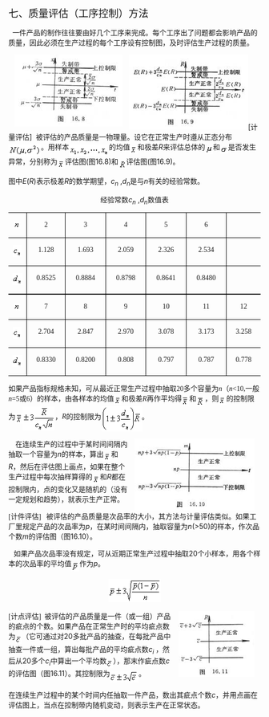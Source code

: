 <div class=Section1>
<p class=MsoNormal><span lang=ZH-CN style='font-size:15.0pt;font-family:宋体_GB2312'>七、质量评估（工序控制）方法</span></p>
<p class=MsoNormal><span lang=EN-US>&nbsp; </span><span lang=ZH-CN
style='font-family:宋体_GB2312'>一件产品的制作往往要由好几个工序来完成。每个工序出了问题都会影响产品的质量，因此必须在生产过程的每个工序设有控制图，及时评估生产过程的质量。</span></p>
<p class=MsoNormal><img width=217 height=144
src="res/17e9d95da129bdd93c34fb6cc6aaaa52_5871_files/image002.jpg" align=left
hspace=12 u1:shapes="_x0000_s1026"><span lang=EN-US><img width=238 height=150
src="res/17e9d95da129bdd93c34fb6cc6aaaa52_5871_files/image004.jpg"
u1:shapes="_x0000_s1027">[</span><span lang=ZH-CN style='font-family:宋体_GB2312'>计量评估</span><span
lang=EN-US>]&nbsp; </span><span lang=ZH-CN style='font-family:宋体_GB2312'>被评估的产品质量是一物理量。设它在正常生产时遵从正态分布</span><sub><span
lang=EN-US><img width=65 height=24
src="res/17e9d95da129bdd93c34fb6cc6aaaa52_5871_files/image006.gif"
u1:shapes="_x0000_i1025" align=absmiddle></span></sub><span lang=ZH-CN
style='font-family:宋体_GB2312'>。用样本</span><sub><span lang=EN-US><img width=80
height=24 src="res/17e9d95da129bdd93c34fb6cc6aaaa52_5871_files/image008.gif"
u1:shapes="_x0000_i1026" align=absmiddle></span></sub><span lang=ZH-CN
style='font-family:宋体_GB2312'>的均值</span><sub><span lang=EN-US><img width=15
height=17 src="res/17e9d95da129bdd93c34fb6cc6aaaa52_5871_files/image010.gif"
u1:shapes="_x0000_i1027" align=absmiddle></span></sub><span lang=ZH-CN
style='font-family:宋体_GB2312'>和极差</span><i><span lang=EN-US>R</span></i><span
lang=ZH-CN style='font-family:宋体_GB2312'>来评估总体的</span><sub><span lang=EN-US><img
width=16 height=17 src="res/17e9d95da129bdd93c34fb6cc6aaaa52_5871_files/image012.gif"
u1:shapes="_x0000_i1028" align=absmiddle></span></sub><span lang=ZH-CN
style='font-family:宋体_GB2312'>和</span><sub><span lang=EN-US><img width=16
height=15 src="res/17e9d95da129bdd93c34fb6cc6aaaa52_5871_files/image014.gif"
u1:shapes="_x0000_i1029" align=absmiddle></span></sub><span lang=ZH-CN
style='font-family:宋体_GB2312'>是否发生异常，分别称为</span><sub><span lang=EN-US><img
width=15 height=17 src="res/17e9d95da129bdd93c34fb6cc6aaaa52_5871_files/image016.gif"
u1:shapes="_x0000_i1030" align=absmiddle></span></sub><span lang=ZH-CN
style='font-family:宋体_GB2312'>评估图</span><span lang=EN-US>(</span><span
lang=ZH-CN style='font-family:宋体_GB2312'>图</span><span lang=EN-US>16.8)</span><span
lang=ZH-CN style='font-family:宋体_GB2312'>和</span><sub><span lang=EN-US><img
width=16 height=17 src="res/17e9d95da129bdd93c34fb6cc6aaaa52_5871_files/image018.gif"
u1:shapes="_x0000_i1031" align=absmiddle></span></sub><span lang=ZH-CN
style='font-family:宋体_GB2312'>评估图</span><span lang=EN-US>(</span><span
lang=ZH-CN style='font-family:宋体_GB2312'>图</span><span lang=EN-US>16.9)</span><span
lang=ZH-CN style='font-family:宋体_GB2312'>。</span><span lang=ZH-CN> </span></p>
<p class=MsoNormal><span lang=ZH-CN style='font-family:宋体_GB2312'>图中</span><i><span
lang=EN-US>E</span></i><span lang=EN-US>(<i>R</i>)</span><span lang=ZH-CN
style='font-family:宋体_GB2312'>表示极差</span><i><span lang=EN-US>R</span></i><span
lang=ZH-CN style='font-family:宋体_GB2312'>的数学期望，</span><i><span lang=EN-US>c<sub>n</sub></span></i><span
lang=EN-US> ,<i>d<sub>n</sub></i></span><span lang=ZH-CN style='font-family:
宋体_GB2312'>是与</span><i><span lang=EN-US>n</span></i><span lang=ZH-CN
style='font-family:宋体_GB2312'>有关的经验常数。</span></p>
<p class=MsoNormal align=center style='text-align:center'><span lang=ZH-CN
style='font-family:宋体_GB2312'>经验常数</span><i><span lang=EN-US>c<sub>n</sub></span></i><span
lang=EN-US> ,<i>d<sub>n</sub></i></span><span lang=ZH-CN style='font-family:
宋体_GB2312'>数值表</span></p>
<div align=center>
<table class=MsoNormalTable border=1 cellspacing=0 cellpadding=0
 style='border-collapse:collapse;border:none'>
 <tr>
  <td width=48 valign=top style='width:36.2pt;border:solid windowtext 1.0pt;
  border-left:none;padding:0mm 5.4pt 0mm 5.4pt'>
  <p class=MsoBodyText align=center style='text-align:center'><sub><span
  lang=EN-US style='font-family:"Times New Roman"'><img width=13 height=15
  src="res/17e9d95da129bdd93c34fb6cc6aaaa52_5871_files/image020.gif"
  u1:shapes="_x0000_i1039"></span></sub></p>
  </td>
  <td width=92 valign=top style='width:68.8pt;border:solid windowtext 1.0pt;
  border-left:none;padding:0mm 5.4pt 0mm 5.4pt'>
  <p class=MsoBodyText align=center style='text-align:center'><span lang=EN-US
  style='font-family:"Times New Roman"'>2</span></p>
  </td>
  <td width=97 valign=top style='width:72.95pt;border:solid windowtext 1.0pt;
  border-left:none;padding:0mm 5.4pt 0mm 5.4pt'>
  <p class=MsoBodyText align=center style='text-align:center'><span lang=EN-US
  style='font-family:"Times New Roman"'>3</span></p>
  </td>
  <td width=99 valign=top style='width:74.05pt;border:solid windowtext 1.0pt;
  border-left:none;padding:0mm 5.4pt 0mm 5.4pt'>
  <p class=MsoBodyText align=center style='text-align:center'><span lang=EN-US
  style='font-family:"Times New Roman"'>4</span></p>
  </td>
  <td width=98 valign=top style='width:73.5pt;border:solid windowtext 1.0pt;
  border-left:none;padding:0mm 5.4pt 0mm 5.4pt'>
  <p class=MsoBodyText align=center style='text-align:center'><span lang=EN-US
  style='font-family:"Times New Roman"'>5</span></p>
  </td>
  <td width=98 valign=top style='width:73.5pt;border:solid windowtext 1.0pt;
  border-left:none;padding:0mm 5.4pt 0mm 5.4pt'>
  <p class=MsoBodyText align=center style='text-align:center'><span lang=EN-US
  style='font-family:"Times New Roman"'>6</span></p>
  </td>
  <td width=81 valign=top style='width:60.65pt;border-top:solid windowtext 1.0pt;
  border-left:none;border-bottom:solid windowtext 1.0pt;border-right:none;
  padding:0mm 5.4pt 0mm 5.4pt'>
  <p class=MsoNormal align=left style='margin:0mm;margin-bottom:.0001pt;
  text-align:left'><span lang=EN-US style='font-family:宋体'>&nbsp; </span></p>
  </td>
 </tr>
 <tr>
  <td width=48 valign=top style='width:36.2pt;border-top:none;border-left:none;
  border-bottom:solid windowtext 1.0pt;border-right:solid windowtext 1.0pt;
  padding:0mm 5.4pt 0mm 5.4pt'>
  <p class=MsoBodyText align=center style='text-align:center'><sub><span
  lang=EN-US style='font-family:"Times New Roman"'><img width=17 height=24
  src="res/17e9d95da129bdd93c34fb6cc6aaaa52_5871_files/image022.gif"
  u1:shapes="_x0000_i1040"></span></sub></p>
  </td>
  <td width=92 valign=top style='width:68.8pt;border-top:none;border-left:none;
  border-bottom:solid windowtext 1.0pt;border-right:solid windowtext 1.0pt;
  padding:0mm 5.4pt 0mm 5.4pt'>
  <p class=MsoBodyText align=center style='text-align:center'><span lang=EN-US
  style='font-family:"Times New Roman"'>1.128</span></p>
  </td>
  <td width=97 valign=top style='width:72.95pt;border-top:none;border-left:
  none;border-bottom:solid windowtext 1.0pt;border-right:solid windowtext 1.0pt;
  padding:0mm 5.4pt 0mm 5.4pt'>
  <p class=MsoBodyText align=center style='text-align:center'><span lang=EN-US
  style='font-family:"Times New Roman"'>1.693</span></p>
  </td>
  <td width=99 valign=top style='width:74.05pt;border-top:none;border-left:
  none;border-bottom:solid windowtext 1.0pt;border-right:solid windowtext 1.0pt;
  padding:0mm 5.4pt 0mm 5.4pt'>
  <p class=MsoBodyText align=center style='text-align:center'><span lang=EN-US
  style='font-family:"Times New Roman"'>2.059</span></p>
  </td>
  <td width=98 valign=top style='width:73.5pt;border-top:none;border-left:none;
  border-bottom:solid windowtext 1.0pt;border-right:solid windowtext 1.0pt;
  padding:0mm 5.4pt 0mm 5.4pt'>
  <p class=MsoBodyText align=center style='text-align:center'><span lang=EN-US
  style='font-family:"Times New Roman"'>2.326</span></p>
  </td>
  <td width=98 valign=top style='width:73.5pt;border-top:none;border-left:none;
  border-bottom:solid windowtext 1.0pt;border-right:solid windowtext 1.0pt;
  padding:0mm 5.4pt 0mm 5.4pt'>
  <p class=MsoBodyText align=center style='text-align:center'><span lang=EN-US
  style='font-family:"Times New Roman"'>2.534</span></p>
  </td>
  <td width=81 valign=top style='width:60.65pt;border:none;border-bottom:solid windowtext 1.0pt;
  padding:0mm 5.4pt 0mm 5.4pt'>
  <p class=MsoNormal align=left style='margin:0mm;margin-bottom:.0001pt;
  text-align:left'><span lang=EN-US style='font-family:宋体'>&nbsp; </span></p>
  </td>
 </tr>
 <tr>
  <td width=48 valign=top style='width:36.2pt;border-top:none;border-left:none;
  border-bottom:double windowtext 1.5pt;border-right:solid windowtext 1.0pt;
  padding:0mm 5.4pt 0mm 5.4pt'>
  <p class=MsoBodyText align=center style='text-align:center'><sub><span
  lang=EN-US style='font-family:"Times New Roman"'><img width=20 height=24
  src="res/17e9d95da129bdd93c34fb6cc6aaaa52_5871_files/image024.gif"
  u1:shapes="_x0000_i1041"></span></sub></p>
  </td>
  <td width=92 valign=top style='width:68.8pt;border-top:none;border-left:none;
  border-bottom:double windowtext 1.5pt;border-right:solid windowtext 1.0pt;
  padding:0mm 5.4pt 0mm 5.4pt'>
  <p class=MsoBodyText align=center style='text-align:center'><span lang=EN-US
  style='font-family:"Times New Roman"'>0.8525</span></p>
  </td>
  <td width=97 valign=top style='width:72.95pt;border-top:none;border-left:
  none;border-bottom:double windowtext 1.5pt;border-right:solid windowtext 1.0pt;
  padding:0mm 5.4pt 0mm 5.4pt'>
  <p class=MsoBodyText align=center style='text-align:center'><span lang=EN-US
  style='font-family:"Times New Roman"'>0.8884</span></p>
  </td>
  <td width=99 valign=top style='width:74.05pt;border-top:none;border-left:
  none;border-bottom:double windowtext 1.5pt;border-right:solid windowtext 1.0pt;
  padding:0mm 5.4pt 0mm 5.4pt'>
  <p class=MsoBodyText align=center style='text-align:center'><span lang=EN-US
  style='font-family:"Times New Roman"'>0.8798</span></p>
  </td>
  <td width=98 valign=top style='width:73.5pt;border-top:none;border-left:none;
  border-bottom:double windowtext 1.5pt;border-right:solid windowtext 1.0pt;
  padding:0mm 5.4pt 0mm 5.4pt'>
  <p class=MsoBodyText align=center style='text-align:center'><span lang=EN-US
  style='font-family:"Times New Roman"'>0.8641</span></p>
  </td>
  <td width=98 valign=top style='width:73.5pt;border-top:none;border-left:none;
  border-bottom:double windowtext 1.5pt;border-right:solid windowtext 1.0pt;
  padding:0mm 5.4pt 0mm 5.4pt'>
  <p class=MsoBodyText align=center style='text-align:center'><span lang=EN-US
  style='font-family:"Times New Roman"'>0.8480</span></p>
  </td>
  <td width=81 valign=top style='width:60.65pt;border:none;border-bottom:double windowtext 1.5pt;
  padding:0mm 5.4pt 0mm 5.4pt'>
  <p class=MsoNormal align=left style='margin:0mm;margin-bottom:.0001pt;
  text-align:left'><span lang=EN-US style='font-family:宋体'>&nbsp; </span></p>
  </td>
 </tr>
 <tr>
  <td width=48 valign=top style='width:36.2pt;border-top:none;border-left:none;
  border-bottom:solid windowtext 1.0pt;border-right:solid windowtext 1.0pt;
  padding:0mm 5.4pt 0mm 5.4pt'>
  <p class=MsoBodyText align=center style='text-align:center'><sub><span
  lang=EN-US style='font-family:"Times New Roman"'><img width=13 height=15
  src="res/17e9d95da129bdd93c34fb6cc6aaaa52_5871_files/image025.gif"
  u1:shapes="_x0000_i1042"></span></sub></p>
  </td>
  <td width=92 valign=top style='width:68.8pt;border-top:none;border-left:none;
  border-bottom:solid windowtext 1.0pt;border-right:solid windowtext 1.0pt;
  padding:0mm 5.4pt 0mm 5.4pt'>
  <p class=MsoBodyText align=center style='text-align:center'><span lang=EN-US
  style='font-family:"Times New Roman"'>7</span></p>
  </td>
  <td width=97 valign=top style='width:72.95pt;border-top:none;border-left:
  none;border-bottom:solid windowtext 1.0pt;border-right:solid windowtext 1.0pt;
  padding:0mm 5.4pt 0mm 5.4pt'>
  <p class=MsoBodyText align=center style='text-align:center'><span lang=EN-US
  style='font-family:"Times New Roman"'>8</span></p>
  </td>
  <td width=99 valign=top style='width:74.05pt;border-top:none;border-left:
  none;border-bottom:solid windowtext 1.0pt;border-right:solid windowtext 1.0pt;
  padding:0mm 5.4pt 0mm 5.4pt'>
  <p class=MsoBodyText align=center style='text-align:center'><span lang=EN-US
  style='font-family:"Times New Roman"'>9</span></p>
  </td>
  <td width=98 valign=top style='width:73.5pt;border-top:none;border-left:none;
  border-bottom:solid windowtext 1.0pt;border-right:solid windowtext 1.0pt;
  padding:0mm 5.4pt 0mm 5.4pt'>
  <p class=MsoBodyText align=center style='text-align:center'><span lang=EN-US
  style='font-family:"Times New Roman"'>10</span></p>
  </td>
  <td width=98 valign=top style='width:73.5pt;border-top:none;border-left:none;
  border-bottom:solid windowtext 1.0pt;border-right:solid windowtext 1.0pt;
  padding:0mm 5.4pt 0mm 5.4pt'>
  <p class=MsoBodyText align=center style='text-align:center'><span lang=EN-US
  style='font-family:"Times New Roman"'>11</span></p>
  </td>
  <td width=81 valign=top style='width:60.65pt;border:none;border-bottom:solid windowtext 1.0pt;
  padding:0mm 5.4pt 0mm 5.4pt'>
  <p class=MsoBodyText align=center style='text-align:center'><span lang=EN-US
  style='font-family:"Times New Roman"'>12</span></p>
  </td>
 </tr>
 <tr>
  <td width=48 valign=top style='width:36.2pt;border-top:none;border-left:none;
  border-bottom:solid windowtext 1.0pt;border-right:solid windowtext 1.0pt;
  padding:0mm 5.4pt 0mm 5.4pt'>
  <p class=MsoBodyText align=center style='text-align:center'><sub><span
  lang=EN-US style='font-family:"Times New Roman"'><img width=17 height=24
  src="res/17e9d95da129bdd93c34fb6cc6aaaa52_5871_files/image026.gif"
  u1:shapes="_x0000_i1043"></span></sub></p>
  </td>
  <td width=92 valign=top style='width:68.8pt;border-top:none;border-left:none;
  border-bottom:solid windowtext 1.0pt;border-right:solid windowtext 1.0pt;
  padding:0mm 5.4pt 0mm 5.4pt'>
  <p class=MsoBodyText align=center style='text-align:center'><span lang=EN-US
  style='font-family:"Times New Roman"'>2.704</span></p>
  </td>
  <td width=97 valign=top style='width:72.95pt;border-top:none;border-left:
  none;border-bottom:solid windowtext 1.0pt;border-right:solid windowtext 1.0pt;
  padding:0mm 5.4pt 0mm 5.4pt'>
  <p class=MsoBodyText align=center style='text-align:center'><span lang=EN-US
  style='font-family:"Times New Roman"'>2.847</span></p>
  </td>
  <td width=99 valign=top style='width:74.05pt;border-top:none;border-left:
  none;border-bottom:solid windowtext 1.0pt;border-right:solid windowtext 1.0pt;
  padding:0mm 5.4pt 0mm 5.4pt'>
  <p class=MsoBodyText align=center style='text-align:center'><span lang=EN-US
  style='font-family:"Times New Roman"'>2.970</span></p>
  </td>
  <td width=98 valign=top style='width:73.5pt;border-top:none;border-left:none;
  border-bottom:solid windowtext 1.0pt;border-right:solid windowtext 1.0pt;
  padding:0mm 5.4pt 0mm 5.4pt'>
  <p class=MsoBodyText align=center style='text-align:center'><span lang=EN-US
  style='font-family:"Times New Roman"'>3.078</span></p>
  </td>
  <td width=98 valign=top style='width:73.5pt;border-top:none;border-left:none;
  border-bottom:solid windowtext 1.0pt;border-right:solid windowtext 1.0pt;
  padding:0mm 5.4pt 0mm 5.4pt'>
  <p class=MsoBodyText align=center style='text-align:center'><span lang=EN-US
  style='font-family:"Times New Roman"'>3.173</span></p>
  </td>
  <td width=81 valign=top style='width:60.65pt;border:none;border-bottom:solid windowtext 1.0pt;
  padding:0mm 5.4pt 0mm 5.4pt'>
  <p class=MsoBodyText align=center style='text-align:center'><span lang=EN-US
  style='font-family:"Times New Roman"'>3.258</span></p>
  </td>
 </tr>
 <tr>
  <td width=48 valign=top style='width:36.2pt;border-top:none;border-left:none;
  border-bottom:solid windowtext 1.0pt;border-right:solid windowtext 1.0pt;
  padding:0mm 5.4pt 0mm 5.4pt'>
  <p class=MsoBodyText align=center style='text-align:center'><sub><span
  lang=EN-US style='font-family:"Times New Roman"'><img width=20 height=24
  src="res/17e9d95da129bdd93c34fb6cc6aaaa52_5871_files/image027.gif"
  u1:shapes="_x0000_i1044"></span></sub></p>
  </td>
  <td width=92 valign=top style='width:68.8pt;border-top:none;border-left:none;
  border-bottom:solid windowtext 1.0pt;border-right:solid windowtext 1.0pt;
  padding:0mm 5.4pt 0mm 5.4pt'>
  <p class=MsoBodyText align=center style='text-align:center'><span lang=EN-US
  style='font-family:"Times New Roman"'>0.8330</span></p>
  </td>
  <td width=97 valign=top style='width:72.95pt;border-top:none;border-left:
  none;border-bottom:solid windowtext 1.0pt;border-right:solid windowtext 1.0pt;
  padding:0mm 5.4pt 0mm 5.4pt'>
  <p class=MsoBodyText align=center style='text-align:center'><span lang=EN-US
  style='font-family:"Times New Roman"'>0.8200</span></p>
  </td>
  <td width=99 valign=top style='width:74.05pt;border-top:none;border-left:
  none;border-bottom:solid windowtext 1.0pt;border-right:solid windowtext 1.0pt;
  padding:0mm 5.4pt 0mm 5.4pt'>
  <p class=MsoBodyText align=center style='text-align:center'><span lang=EN-US
  style='font-family:"Times New Roman"'>0.808</span></p>
  </td>
  <td width=98 valign=top style='width:73.5pt;border-top:none;border-left:none;
  border-bottom:solid windowtext 1.0pt;border-right:solid windowtext 1.0pt;
  padding:0mm 5.4pt 0mm 5.4pt'>
  <p class=MsoBodyText align=center style='text-align:center'><span lang=EN-US
  style='font-family:"Times New Roman"'>0.797</span></p>
  </td>
  <td width=98 valign=top style='width:73.5pt;border-top:none;border-left:none;
  border-bottom:solid windowtext 1.0pt;border-right:solid windowtext 1.0pt;
  padding:0mm 5.4pt 0mm 5.4pt'>
  <p class=MsoBodyText align=center style='text-align:center'><span lang=EN-US
  style='font-family:"Times New Roman"'>0.787</span></p>
  </td>
  <td width=81 valign=top style='width:60.65pt;border:none;border-bottom:solid windowtext 1.0pt;
  padding:0mm 5.4pt 0mm 5.4pt'>
  <p class=MsoBodyText align=center style='text-align:center'><span lang=EN-US
  style='font-family:"Times New Roman"'>0.778</span></p>
  </td>
 </tr>
</table>
</div>
<p class=MsoBodyText><span lang=ZH-CN>如果产品指标规格未知，可从最近正常生产过程中抽取</span><span
lang=EN-US style='font-family:"Times New Roman"'>20</span><span lang=ZH-CN>多个容量为</span><i><span
lang=EN-US style='font-family:"Times New Roman"'>n</span></i><span lang=ZH-CN>（</span><i><span
lang=EN-US style='font-family:"Times New Roman"'>n</span></i><span lang=EN-US
style='font-family:"Times New Roman"'>&lt;10,</span><span lang=ZH-CN>一般</span><i><span
lang=EN-US style='font-family:"Times New Roman"'>n</span></i><span lang=EN-US
style='font-family:"Times New Roman"'>=5</span><span lang=ZH-CN>或</span><span
lang=EN-US style='font-family:"Times New Roman"'>6</span><span lang=ZH-CN>）的样本，由各样本的均值</span><sub><span
lang=EN-US style='font-size:10.5pt'><img width=15 height=17
src="res/17e9d95da129bdd93c34fb6cc6aaaa52_5871_files/image029.gif"
u1:shapes="_x0000_i1045" align=absmiddle></span></sub><span lang=ZH-CN>和极差</span><i><span
lang=EN-US style='font-family:"Times New Roman"'>R</span></i><span lang=ZH-CN>再作平均得</span><sub><span
lang=EN-US style='font-size:10.5pt'><img width=15 height=20
src="res/17e9d95da129bdd93c34fb6cc6aaaa52_5871_files/image031.gif"
u1:shapes="_x0000_i1046" align=absmiddle></span></sub><span lang=ZH-CN>和</span><sub><span
lang=EN-US style='font-size:10.5pt'><img width=17 height=20
src="res/17e9d95da129bdd93c34fb6cc6aaaa52_5871_files/image033.gif"
u1:shapes="_x0000_i1047" align=absmiddle></span></sub><span lang=ZH-CN>，则</span><sub><span
lang=EN-US style='font-size:10.5pt'><img width=15 height=17
src="res/17e9d95da129bdd93c34fb6cc6aaaa52_5871_files/image035.gif"
u1:shapes="_x0000_i1048" align=absmiddle></span></sub><span lang=ZH-CN>的控制限为</span><sub><span
lang=EN-US style='font-size:10.5pt'><img width=15 height=20
src="res/17e9d95da129bdd93c34fb6cc6aaaa52_5871_files/image037.gif"
u1:shapes="_x0000_i1049" align=absmiddle><img width=64 height=48
src="res/17e9d95da129bdd93c34fb6cc6aaaa52_5871_files/image039.gif"
u1:shapes="_x0000_i1050" align=absmiddle></span></sub><span lang=ZH-CN>，</span><i><span
lang=EN-US style='font-family:"Times New Roman"'>R</span></i><span lang=ZH-CN>的控制限为</span><sub><span
lang=EN-US style='font-size:10.5pt'><img width=81 height=51
src="res/17e9d95da129bdd93c34fb6cc6aaaa52_5871_files/image041.gif"
u1:shapes="_x0000_i1051" align=absmiddle></span></sub><span lang=ZH-CN>。</span></p>
<p class=MsoNormal><img width=239 height=143
src="res/17e9d95da129bdd93c34fb6cc6aaaa52_5871_files/image043.jpg" align=right
hspace=12 u1:shapes="_x0000_s1028"><span lang=EN-US style='font-family:宋体_GB2312'>&nbsp;&nbsp;&nbsp;
</span><span lang=ZH-CN style='font-family:宋体_GB2312'>在连续生产的过程中于某时间间隔内抽取一个容量为</span><i><span
lang=EN-US>n</span></i><span lang=ZH-CN style='font-family:宋体_GB2312'>的样本，算出</span><sub><span
lang=EN-US><img width=15 height=17
src="res/17e9d95da129bdd93c34fb6cc6aaaa52_5871_files/image045.gif"
u1:shapes="_x0000_i1052" align=absmiddle></span></sub><span lang=ZH-CN
style='font-family:宋体_GB2312'>和</span><i><span lang=EN-US>R</span></i><span
lang=ZH-CN style='font-family:宋体_GB2312'>，然后在评估图上画点，如果在整个生产过程中每次抽样算得的</span><sub><span
lang=EN-US><img width=15 height=17
src="res/17e9d95da129bdd93c34fb6cc6aaaa52_5871_files/image046.gif"
u1:shapes="_x0000_i1053" align=absmiddle></span></sub><span lang=ZH-CN
style='font-family:宋体_GB2312'>和</span><i><span lang=EN-US>R</span></i><span
lang=ZH-CN style='font-family:宋体_GB2312'>都在控制限内，点的变化又是随机的（没有一定规划和趋势），就表示生产正常。</span></p>
<p class=MsoNormal><span lang=EN-US style='font-family:宋体_GB2312'>[</span><span
lang=ZH-CN style='font-family:宋体_GB2312'>计件评估</span><span lang=EN-US
style='font-family:宋体_GB2312'>] &nbsp;&nbsp;</span><span lang=ZH-CN
style='font-family:宋体_GB2312'>被评估的产品质量是次品率的大小，其方法与计量评估类似。如果工厂里规定产品的次品率为</span><i><span
lang=EN-US>p</span></i><span lang=ZH-CN style='font-family:宋体_GB2312'>，在某时间间隔内，抽取容量为</span><i><span
lang=EN-US>n</span></i><span lang=EN-US>(&gt;50)</span><span lang=ZH-CN
style='font-family:宋体_GB2312'>的样本，作次品个数</span><i><span lang=EN-US>m</span></i><span
lang=ZH-CN style='font-family:宋体_GB2312'>的评估图（图</span><span lang=EN-US>16.10</span><span
lang=ZH-CN style='font-family:宋体_GB2312'>）。</span></p>
<p class=MsoNormal><span lang=EN-US style='font-family:宋体_GB2312'>&nbsp;&nbsp; </span><span
lang=ZH-CN style='font-family:宋体_GB2312'>如果产品次品率没有规定，可从近期正常生产过程中抽取</span><span
lang=EN-US>20</span><span lang=ZH-CN style='font-family:宋体_GB2312'>个小样本，用各个样本的次品率的平均值</span><sub><span
lang=EN-US style='font-family:宋体_GB2312'><img width=16 height=20
src="res/17e9d95da129bdd93c34fb6cc6aaaa52_5871_files/image048.gif"
u1:shapes="_x0000_i1054" align=absmiddle></span></sub><span lang=ZH-CN
style='font-family:宋体_GB2312'>作为</span><i><span lang=EN-US>p</span></i><span
lang=ZH-CN style='font-family:宋体_GB2312'>。</span></p>
<p class=MsoNormal align=center style='text-align:center'><sub><span
lang=EN-US style='font-family:宋体_GB2312'><img width=105 height=47
src="res/17e9d95da129bdd93c34fb6cc6aaaa52_5871_files/image050.gif"
u1:shapes="_x0000_i1055"></span></sub></p>
<p class=MsoNormal><img width=153 height=132
src="res/17e9d95da129bdd93c34fb6cc6aaaa52_5871_files/image052.jpg" align=right
hspace=12 u1:shapes="_x0000_s1029"><span lang=EN-US style='font-family:宋体_GB2312'>[</span><span
lang=ZH-CN style='font-family:宋体_GB2312'>计点评估</span><span lang=EN-US
style='font-family:宋体_GB2312'>]&nbsp; </span><span lang=ZH-CN style='font-family:
宋体_GB2312'>被评估的产品质量是一件（或一组）产品的疵点的个数。如果产品在正常生产时的平均疵点数为</span><sub><span
lang=EN-US style='font-family:宋体_GB2312'><img width=13 height=17
src="res/17e9d95da129bdd93c34fb6cc6aaaa52_5871_files/image054.gif"
u1:shapes="_x0000_i1056" align=absmiddle></span></sub><span lang=ZH-CN
style='font-family:宋体_GB2312'>（它可通过对</span><span lang=EN-US>20</span><span
lang=ZH-CN style='font-family:宋体_GB2312'>多批产品的抽查，在每批产品中抽查一件或一组，算出每批产品的平均疵点数</span><i><span
lang=EN-US>c<sub>i </sub></span></i><span lang=ZH-CN style='font-family:宋体_GB2312'>，然后从</span><span
lang=EN-US>20</span><span lang=ZH-CN style='font-family:宋体_GB2312'>多个</span><i><span
lang=EN-US>c<sub>i</sub></span></i><span lang=ZH-CN style='font-family:宋体_GB2312'>中算出一个平均数</span><sub><span
lang=EN-US style='font-family:宋体_GB2312'><img width=13 height=17
src="res/17e9d95da129bdd93c34fb6cc6aaaa52_5871_files/image055.gif"
u1:shapes="_x0000_i1057" align=absmiddle></span></sub><span lang=ZH-CN
style='font-family:宋体_GB2312'>），那末作疵点数</span><i><span lang=EN-US>c</span></i><span
lang=ZH-CN style='font-family:宋体_GB2312'>的评估图（图</span><span lang=EN-US>16.11</span><span
lang=ZH-CN style='font-family:宋体_GB2312'>）</span><span lang=ZH-CN
style='font-family:宋体_GB2312'>。其控制限为</span><sub><span lang=EN-US
style='font-family:宋体_GB2312'><img width=57 height=24
src="res/17e9d95da129bdd93c34fb6cc6aaaa52_5871_files/image057.gif"
u1:shapes="_x0000_i1058" align=absmiddle></span></sub><span lang=ZH-CN
style='font-family:宋体_GB2312'>。</span></p>
<p class=MsoNormal><span lang=ZH-CN style='font-family:宋体_GB2312'>在连续生产过程中的某个时间内任抽取一件产品，数出其疵点个数</span><i><span
lang=EN-US>c</span></i><span lang=ZH-CN style='font-family:宋体_GB2312'>，并用点画在评估图上，当点在控制带内随机变动，则表示生产</span><span
lang=ZH-CN style='font-family:宋体_GB2312'>在正常状态。</span></p>
</div>
